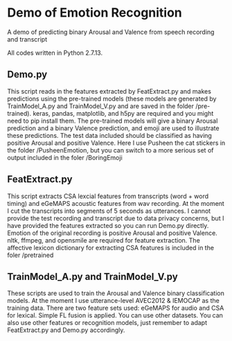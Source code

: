 # Demo of Emotion Recognition

A demo of predicting binary Arousal and Valence from speech recording and transcript

All codes written in Python 2.7.13.

## Demo.py
This script reads in the features extracted by FeatExtract.py and makes predictions using the pre-trained models (these models are generated by TrainModel_A.py and TrainModel_V.py and are saved in the folder /pre-trained). keras, pandas, matplotlib, and h5py are required and you might need to pip install them. The pre-trained models will give a binary Arousal prediction and a binary Valence prediction, and emoji are used to illustrate these predictions. The test data included should be classified as having positive Arousal and positive Valence. Here I use Pusheen the cat stickers in the folder /PusheenEmotion, but you can switch to a more serious set of output included in the foler /BoringEmoji

## FeatExtract.py
This script extracts CSA lexcial features from transcripts (word + word timing) and eGeMAPS acoustic features from wav recording. At the moment I cut the transcripts into segments of 5 seconds as utterances. I cannot provide the test recording and transcript due to data privacy concerns, but I have provided the features extracted so you can run Demo.py directly. Emotion of the original recording is positive Arousal and positive Valence. nltk, ffmpeg, and opensmile are required for feature extraction. The affective lexicon dictionary for extracting CSA features is included in the foler /pretrained

## TrainModel_A.py and TrainModel_V.py
These scripts are used to train the Arousal and Valence binary classification models. At the moment I use utterance-level AVEC2012 & IEMOCAP as the training data. There are two feature sets used: eGeMAPS for audio and CSA for lexical. Simple FL fusion is applied. You can use other datasets. You can also use other features or recognition models, just remember to adapt FeatExtract.py and Demo.py accordingly.
